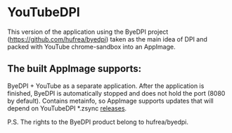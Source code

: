 # YouTubeDPI
This version of the application using the ByeDPI project (https://github.com/hufrea/byedpi) taken as the main idea of ​​DPI and packed with YouTube chrome-sandbox into an AppImage.

## The built AppImage supports:
ByeDPI + YouTube as a separate application. After the application is finished, ByeDPI is automatically stopped and does not hold the port (8080 by default).
Contains metainfo, so AppImage supports updates that will depend on YouTubeDPI *.zsync [releases](https://github.com/prontok/YouTubeDPI/releases/).


P.S. The rights to the ByeDPI product belong to hufrea/byedpi.
